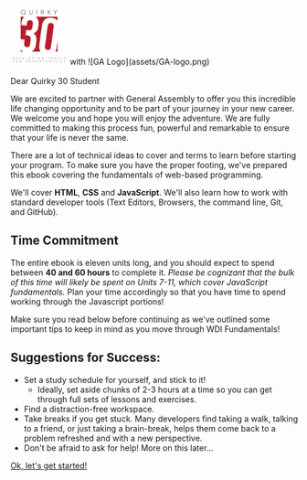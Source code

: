 <img alt="Quirky30 Logo" src="assets/quirky30.jpg" style="height: 100px">
with
![GA Logo](assets/GA-logo.png)
<br>
<br>
Dear Quirky 30 Student

We are excited to partner with General Assembly to offer you this incredible life changing opportunity and to be part of your journey in your new career. We welcome you and hope you will enjoy the adventure. We are fully committed to making this process fun, powerful and remarkable to ensure that your life is never the same.

There are a lot of technical ideas to cover and terms to learn before starting your program. To make sure you have the proper footing, we've prepared this ebook covering the fundamentals of web-based programming.

We'll cover **HTML**, **CSS** and **JavaScript**.  We'll also learn how to work with standard developer tools (Text Editors, Browsers, the command line, Git, and GitHub).

## Time Commitment

The entire ebook is eleven units long, and you should expect to spend between **40 and 60 hours** to complete it.  _Please be cognizant that the bulk of this time will likely be spent on Units 7-11, which cover JavaScript fundamentals._  Plan your time accordingly so that you have time to spend working through the Javascript portions!

Make sure you read below before continuing as we've outlined some important tips to keep in mind as you move through WDI Fundamentals!


## Suggestions for Success:

* Set a study schedule for yourself, and stick to it!
	* Ideally, set aside chunks of 2-3 hours at a time so you can get through full sets of lessons and exercises.
* Find a distraction-free workspace.
* Take breaks if you get stuck.  Many developers find taking a walk, talking to a friend, or just taking a brain-break, helps them come back to a problem refreshed and with a new perspective.
* Don't be afraid to ask for help! More on this later...




[Ok, let's get started!](00_unit/units-and-lessons.md)
